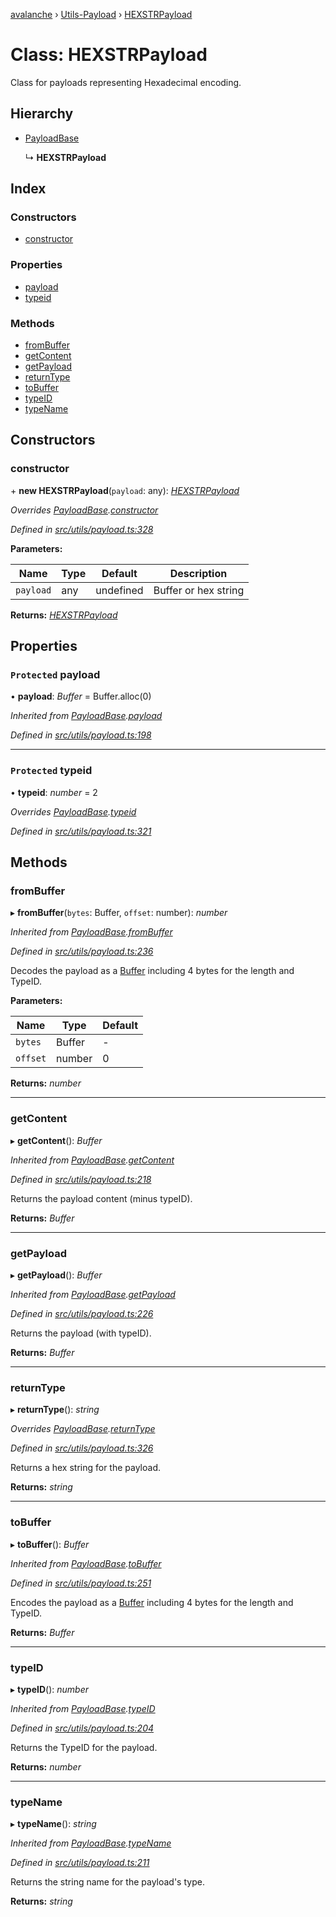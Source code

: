 [avalanche](../README.md) › [Utils-Payload](../modules/utils_payload.md) › [HEXSTRPayload](utils_payload.hexstrpayload.md)

# Class: HEXSTRPayload

Class for payloads representing Hexadecimal encoding.

## Hierarchy

* [PayloadBase](utils_payload.payloadbase.md)

  ↳ **HEXSTRPayload**

## Index

### Constructors

* [constructor](utils_payload.hexstrpayload.md#constructor)

### Properties

* [payload](utils_payload.hexstrpayload.md#protected-payload)
* [typeid](utils_payload.hexstrpayload.md#protected-typeid)

### Methods

* [fromBuffer](utils_payload.hexstrpayload.md#frombuffer)
* [getContent](utils_payload.hexstrpayload.md#getcontent)
* [getPayload](utils_payload.hexstrpayload.md#getpayload)
* [returnType](utils_payload.hexstrpayload.md#returntype)
* [toBuffer](utils_payload.hexstrpayload.md#tobuffer)
* [typeID](utils_payload.hexstrpayload.md#typeid)
* [typeName](utils_payload.hexstrpayload.md#typename)

## Constructors

###  constructor

\+ **new HEXSTRPayload**(`payload`: any): *[HEXSTRPayload](utils_payload.hexstrpayload.md)*

*Overrides [PayloadBase](utils_payload.payloadbase.md).[constructor](utils_payload.payloadbase.md#constructor)*

*Defined in [src/utils/payload.ts:328](https://github.com/ava-labs/avalanchejs/blob/5511161/src/utils/payload.ts#L328)*

**Parameters:**

Name | Type | Default | Description |
------ | ------ | ------ | ------ |
`payload` | any | undefined | Buffer or hex string  |

**Returns:** *[HEXSTRPayload](utils_payload.hexstrpayload.md)*

## Properties

### `Protected` payload

• **payload**: *Buffer* = Buffer.alloc(0)

*Inherited from [PayloadBase](utils_payload.payloadbase.md).[payload](utils_payload.payloadbase.md#protected-payload)*

*Defined in [src/utils/payload.ts:198](https://github.com/ava-labs/avalanchejs/blob/5511161/src/utils/payload.ts#L198)*

___

### `Protected` typeid

• **typeid**: *number* = 2

*Overrides [PayloadBase](utils_payload.payloadbase.md).[typeid](utils_payload.payloadbase.md#protected-typeid)*

*Defined in [src/utils/payload.ts:321](https://github.com/ava-labs/avalanchejs/blob/5511161/src/utils/payload.ts#L321)*

## Methods

###  fromBuffer

▸ **fromBuffer**(`bytes`: Buffer, `offset`: number): *number*

*Inherited from [PayloadBase](utils_payload.payloadbase.md).[fromBuffer](utils_payload.payloadbase.md#frombuffer)*

*Defined in [src/utils/payload.ts:236](https://github.com/ava-labs/avalanchejs/blob/5511161/src/utils/payload.ts#L236)*

Decodes the payload as a [Buffer](https://github.com/feross/buffer) including 4 bytes for the length and TypeID.

**Parameters:**

Name | Type | Default |
------ | ------ | ------ |
`bytes` | Buffer | - |
`offset` | number | 0 |

**Returns:** *number*

___

###  getContent

▸ **getContent**(): *Buffer*

*Inherited from [PayloadBase](utils_payload.payloadbase.md).[getContent](utils_payload.payloadbase.md#getcontent)*

*Defined in [src/utils/payload.ts:218](https://github.com/ava-labs/avalanchejs/blob/5511161/src/utils/payload.ts#L218)*

Returns the payload content (minus typeID).

**Returns:** *Buffer*

___

###  getPayload

▸ **getPayload**(): *Buffer*

*Inherited from [PayloadBase](utils_payload.payloadbase.md).[getPayload](utils_payload.payloadbase.md#getpayload)*

*Defined in [src/utils/payload.ts:226](https://github.com/ava-labs/avalanchejs/blob/5511161/src/utils/payload.ts#L226)*

Returns the payload (with typeID).

**Returns:** *Buffer*

___

###  returnType

▸ **returnType**(): *string*

*Overrides [PayloadBase](utils_payload.payloadbase.md).[returnType](utils_payload.payloadbase.md#abstract-returntype)*

*Defined in [src/utils/payload.ts:326](https://github.com/ava-labs/avalanchejs/blob/5511161/src/utils/payload.ts#L326)*

Returns a hex string for the payload.

**Returns:** *string*

___

###  toBuffer

▸ **toBuffer**(): *Buffer*

*Inherited from [PayloadBase](utils_payload.payloadbase.md).[toBuffer](utils_payload.payloadbase.md#tobuffer)*

*Defined in [src/utils/payload.ts:251](https://github.com/ava-labs/avalanchejs/blob/5511161/src/utils/payload.ts#L251)*

Encodes the payload as a [Buffer](https://github.com/feross/buffer) including 4 bytes for the length and TypeID.

**Returns:** *Buffer*

___

###  typeID

▸ **typeID**(): *number*

*Inherited from [PayloadBase](utils_payload.payloadbase.md).[typeID](utils_payload.payloadbase.md#typeid)*

*Defined in [src/utils/payload.ts:204](https://github.com/ava-labs/avalanchejs/blob/5511161/src/utils/payload.ts#L204)*

Returns the TypeID for the payload.

**Returns:** *number*

___

###  typeName

▸ **typeName**(): *string*

*Inherited from [PayloadBase](utils_payload.payloadbase.md).[typeName](utils_payload.payloadbase.md#typename)*

*Defined in [src/utils/payload.ts:211](https://github.com/ava-labs/avalanchejs/blob/5511161/src/utils/payload.ts#L211)*

Returns the string name for the payload's type.

**Returns:** *string*
